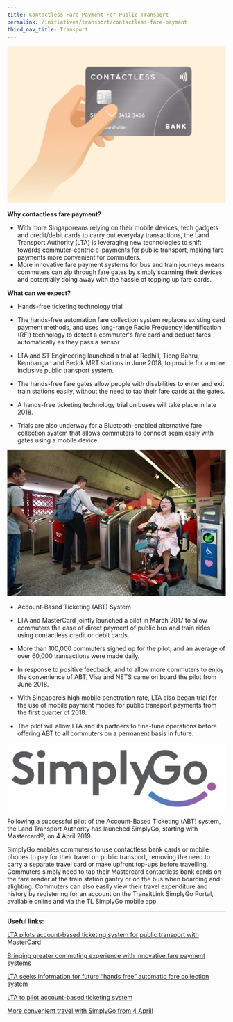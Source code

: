 ```yaml
---
title: Contactless Fare Payment For Public Transport
permalink: /initiatives/transport/contactless-fare-payment
third_nav_title: Transport
---
```

![contactless payments on public transport](/images/initiatives/contactless-payment-transport.jpg)

**Why contactless fare payment?**

-   With more Singaporeans relying on their mobile devices, tech gadgets and credit/debit cards to carry out everyday transactions, the Land Transport Authority (LTA) is leveraging new technologies to shift towards commuter-centric e-payments for public transport, making fare payments more convenient for commuters.
-   More innovative fare payment systems for bus and train journeys means commuters can zip through fare gates by simply scanning their devices and potentially doing away with the hassle of topping up fare cards.

**What can we expect?**

-   Hands-free ticketing technology trial

-   The hands-free automation fare collection system replaces existing card payment methods, and uses long-range Radio Frequency Identification (RFI) technology to detect a commuter's fare card and deduct fares automatically as they pass a sensor
-   LTA and ST Engineering launched a trial at Redhill, Tiong Bahru, Kembangan and Bedok MRT stations in June 2018, to provide for a more inclusive public transport system.
-   The hands-free fare gates allow people with disabilities to enter and exit train stations easily, without the need to tap their fare cards at the gates.
-   A hands-free ticketing technology trial on buses will take place in late 2018.
-   Trials are also underway for a Bluetooth-enabled alternative fare collection system that allows commuters to connect seamlessly with gates using a mobile device.

![hands free ticketing trial](/images/initiatives/Smrt-hands-free-trial.jpeg)

-   Account-Based Ticketing (ABT) System

-   LTA and MasterCard jointly launched a pilot in March 2017 to allow commuters the ease of direct payment of public bus and train rides using contactless credit or debit cards.

-   More than 100,000 commuters signed up for the pilot, and an average of over 60,000 transactions were made daily.

-   In response to positive feedback, and to allow more commuters to enjoy the convenience of ABT, Visa and NETS came on board the pilot from June 2018.

-   With Singapore’s high mobile penetration rate, LTA also began trial for the use of mobile payment modes for public transport payments from the first quarter of 2018.

-   The pilot will allow LTA and its partners to fine-tune operations before offering ABT to all commuters on a permanent basis in future.


![SimplyGo logo](/images/initiatives/SimplyGo-Logo.png)

Following a successful pilot of the Account-Based Ticketing (ABT) system, the Land Transport Authority has launched SimplyGo, starting with Mastercard®, on 4 April 2019.

SimplyGo enables commuters to use contactless bank cards or mobile phones to pay for their travel on public transport, removing the need to carry a separate travel card or make upfront top-ups before travelling. Commuters simply need to tap their Mastercard contactless bank cards on the fare reader at the train station gantry or on the bus when boarding and alighting. Commuters can also easily view their travel expenditure and history by registering for an account on the TransitLink SimplyGo Portal, available online and via the TL SimplyGo mobile app.

---

**Useful links:**

[LTA pilots account-based ticketing system for public transport with MasterCard](https://www.lta.gov.sg/apps/news/page.aspx?c=2&id=ea61ae1b-8aaf-4cab-89b8-c32fdf276745)  

[Bringing greater commuting experience with innovative fare payment systems](http://www.lta.gov.sg/apps/news/page.aspx?c=2&id=f1b4a397-07ff-4a43-9c27-2e29d2e7391c)

[LTA seeks information for future “hands free” automatic fare collection system](http://www.lta.gov.sg/apps/news/page.aspx?c=2&id=232c3fef-7896-411d-90bc-08c17f430808)

[LTA to pilot account-based ticketing system](https://www.lta.gov.sg/apps/news/page.aspx?c=2&id=2461b224-f045-4318-b40b-a85591e849f7)

[More convenient travel with SimplyGo from 4 April!](https://www.lta.gov.sg/apps/news/page.aspx?c=2&id=55eaf2f4-5722-4294-a008-05546f4cf69a)
